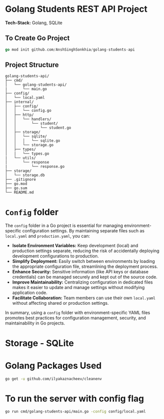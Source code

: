 # Golang Students REST API Project

**Tech-Stack:** Golang, SQLite

## To Create Go Project

```go
go mod init github.com/AnshSinghSonkhia/golang-students-api
```

## Project Structure

```plaintext
golang-students-api/
├── cmd/
│   └── golang-students-api/
|       └── main.go
├── config/
│   └── local.yaml
├── internal/
│   ├── config/
│   │   └── config.go
│   ├── http/
│   │   └── handlers/
│   │       └── student/
│   │           └── student.go
│   ├── storage/
│   │   └── sqlite/
│   │   │   └── sqlite.go
│   │   └── storage.go
│   ├── types/
│   |   └── types.go
|   └── utils/
│       └── response
|           └── response.go
├── storage/
│   └── storage.db
├── .gitignore
├── go.mod
├── go.sum
└── README.md
```

# `Config` folder

The `config` folder in a Go project is essential for managing environment-specific configuration settings. By maintaining separate files such as `local.yaml` and `production.yaml`, you can:

- **Isolate Environment Variables:** Keep development (local) and production settings separate, reducing the risk of accidentally deploying development configurations to production.
- **Simplify Deployment:** Easily switch between environments by loading the appropriate configuration file, streamlining the deployment process.
- **Enhance Security:** Sensitive information (like API keys or database credentials) can be managed securely and kept out of the source code.
- **Improve Maintainability:** Centralizing configuration in dedicated files makes it easier to update and manage settings without modifying application code.
- **Facilitate Collaboration:** Team members can use their own `local.yaml` without affecting shared or production settings.

In summary, using a `config` folder with environment-specific YAML files promotes best practices for configuration management, security, and maintainability in Go projects.

# Storage - SQLite

# Golang Packages Used

```bash
go get -u github.com/ilyakaznacheev/cleanenv
```

# To run the server with config flag

```bash
go run cmd/golang-students-api/main.go -config config/local.yaml
```
